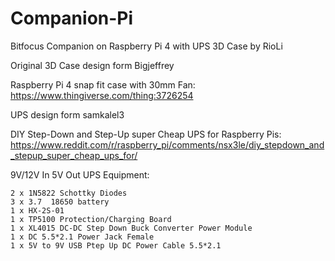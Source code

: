 # Companion-Pi
Bitfocus Companion on Raspberry Pi 4 with UPS 3D Case
by RioLi

Original 3D Case design form Bigjeffrey

Raspberry Pi 4 snap fit case with 30mm Fan:
https://www.thingiverse.com/thing:3726254

UPS design form samkalel3

DIY Step-Down and Step-Up super Cheap UPS for Raspberry Pis:
https://www.reddit.com/r/raspberry_pi/comments/nsx3le/diy_stepdown_and_stepup_super_cheap_ups_for/

9V/12V In 5V Out UPS Equipment:
    
    2 x 1N5822 Schottky Diodes 
    3 x 3.7  18650 battery
    1 x HX-2S-01
    1 x TP5100 Protection/Charging Board
    1 x XL4015 DC-DC Step Down Buck Converter Power Module
    1 x DC 5.5*2.1 Power Jack Female
    1 x 5V to 9V USB Ptep Up DC Power Cable 5.5*2.1